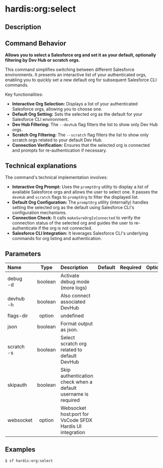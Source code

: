 <!-- This file has been generated with command 'sf hardis:doc:plugin:generate'. Please do not update it manually or it may be overwritten -->
# hardis:org:select

## Description


## Command Behavior

**Allows you to select a Salesforce org and set it as your default, optionally filtering by Dev Hub or scratch orgs.**

This command simplifies switching between different Salesforce environments. It presents an interactive list of your authenticated orgs, enabling you to quickly set a new default org for subsequent Salesforce CLI commands.

Key functionalities:

- **Interactive Org Selection:** Displays a list of your authenticated Salesforce orgs, allowing you to choose one.
- **Default Org Setting:** Sets the selected org as the default for your Salesforce CLI environment.
- **Dev Hub Filtering:** The `--devhub` flag filters the list to show only Dev Hub orgs.
- **Scratch Org Filtering:** The `--scratch` flag filters the list to show only scratch orgs related to your default Dev Hub.
- **Connection Verification:** Ensures that the selected org is connected and prompts for re-authentication if necessary.

## Technical explanations

The command's technical implementation involves:

- **Interactive Org Prompt:** Uses the `promptOrg` utility to display a list of available Salesforce orgs and allows the user to select one. It passes the `devHub` and `scratch` flags to `promptOrg` to filter the displayed list.
- **Default Org Configuration:** The `promptOrg` utility (internally) handles setting the selected org as the default using Salesforce CLI's configuration mechanisms.
- **Connection Check:** It calls `makeSureOrgIsConnected` to verify the connection status of the selected org and guides the user to re-authenticate if the org is not connected.
- **Salesforce CLI Integration:** It leverages Salesforce CLI's underlying commands for org listing and authentication.


## Parameters

| Name           |  Type   | Description                                                   | Default | Required | Options |
|:---------------|:-------:|:--------------------------------------------------------------|:-------:|:--------:|:-------:|
| debug<br/>-d   | boolean | Activate debug mode (more logs)                               |         |          |         |
| devhub<br/>-h  | boolean | Also connect associated DevHub                                |         |          |         |
| flags-dir      | option  | undefined                                                     |         |          |         |
| json           | boolean | Format output as json.                                        |         |          |         |
| scratch<br/>-s | boolean | Select scratch org related to default DevHub                  |         |          |         |
| skipauth       | boolean | Skip authentication check when a default username is required |         |          |         |
| websocket      | option  | Websocket host:port for VsCode SFDX Hardis UI integration     |         |          |         |

## Examples

```shell
$ sf hardis:org:select
```



